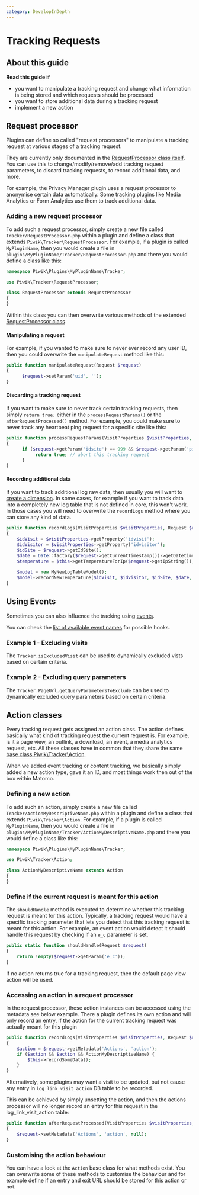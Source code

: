 ```yaml
---
category: DevelopInDepth
---
```

# Tracking Requests

## About this guide

**Read this guide if**

* you want to manipulate a tracking request and change what information is being stored and which requests should be processed
* you want to store additional data during a tracking request
* implement a new action

## Request processor

Plugins can define so called "request processors" to manipulate a tracking request at various stages of a tracking request.

They are currently only documented in the [RequestProcessor class itself](https://github.com/matomo-org/matomo/blob/4.x-dev/core/Tracker/RequestProcessor.php). You can use this to change/modify/remove/add tracking request parameters, to discard tracking requests, to record additional data, and more.

For example, the Privacy Manager plugin uses a request processor to anonymise certain data automatically. Some tracking plugins like Media Analytics or Form Analytics use them to track additional data.

### Adding a new request processor

To add such a request processor, simply create a new file called `Tracker/RequestProcessor.php` within a plugin and define a class that extends `Piwik\Tracker\RequestProcessor`. For example, if a plugin is called `MyPluginName`, then you would create a file in `plugins/MyPluginName/Tracker/RequestProcessor.php` and there you would define a class like this:

```php
namespace Piwik\Plugins\MyPluginName\Tracker;

use Piwik\Tracker\RequestProcessor;

class RequestProcessor extends RequestProcessor 
{
}
```

Within this class you can then overwrite various methods of the extended [RequestProcessor class](https://github.com/matomo-org/matomo/blob/4.x-dev/core/Tracker/RequestProcessor.php).

#### Manipulating a request

For example, if you wanted to make sure to never ever record any user ID, then you could overwrite the `manipulateRequest` method like this:

```php
public function manipulateRequest(Request $request)
{
      $request->setParam('uid', '');
}
```

#### Discarding a tracking request

If you want to make sure to never track certain tracking requests, then simply `return true;` either in the `processRequestParams()` or the `afterRequestProcessed()` method. For example, you could make sure to never track any heartbeat ping request for a specific site like this:

```php
public function processRequestParams(VisitProperties $visitProperties, Request $request)
{
      if ($request->getParam('idsite') == 999 && $request->getParam('ping')) {
           return true; // abort this tracking request
      }
}
```

#### Recording additional data

If you want to track additional log raw data, then usually you will want to [create a dimension](https://developer.matomo.org/guides/dimensions). In some cases, for example if you want to track data into a completely new log table that is not defined in core, this won't work. In those cases you will need to overwrite the `recordLogs` method where you can store any kind of data.


```php
public function recordLogs(VisitProperties $visitProperties, Request $request)
{
    $idVisit = $visitProperties->getProperty('idvisit');
    $idVisitor = $visitProperties->getProperty('idvisitor');
    $idSite = $request->getIdSite();
    $date = Date::factory($request->getCurrentTimestamp())->getDatetime();
    $temperature = $this->getTemperatureForIp($request->getIpString());
    
    $model = new MyNewLogTableModel();
    $model->recordNewTemperature($idVisit, $idVisitor, $idSite, $date, $temperature);
}
```

## Using Events

Sometimes you can also influence the tracking using [events](https://developer.matomo.org/guides/events).

You can check the [list of available event names](https://developer.matomo.org/api-reference/events#trackerdetectreferrersearchengine) for possible hooks. 

### Example 1 - Excluding visits

The `Tracker.isExcludedVisit` can be used to dynamically excluded vists based on certain criteria. 

### Example 2 - Excluding query parameters

The `Tracker.PageUrl.getQueryParametersToExclude` can be used to dynamically excluded query parameters based on certain criteria.

## Action classes

Every tracking request gets assigned an action class. The action defines basically what kind of tracking request the current request is. For example, is it a page view, an outlink, a download, an event, a media analytics request, etc. All these classes have in common that they share the same [base class Piwik\Tracker\Action](https://github.com/matomo-org/matomo/blob/4.x-dev/core/Tracker/Action.php).

When we added event tracking or content tracking, we basically simply added a new action type, gave it an ID, and most things work then out of the box within Matomo.

### Defining a new action

To add such an action, simply create a new file called `Tracker/ActionMyDescriptiveName.php` within a plugin and define a class that extends `Piwik\Tracker\Action`. For example, if a plugin is called `MyPluginName`, then you would create a file in `plugins/MyPluginName/Tracker/ActionMyDescriptiveName.php` and there you would define a class like this:

```php
namespace Piwik\Plugins\MyPluginName\Tracker;

use Piwik\Tracker\Action;

class ActionMyDescriptiveName extends Action 
{
}
```

### Define if the current request is meant for this action

The `shouldHandle` method is executed to determine whether this tracking request is meant for this action. Typically, a tracking request would have a specific tracking parameter that lets you detect that this tracking request is meant for this action. For example, an event action would detect it should handle this request by checking if an `e_c` parameter is set.

```php
public static function shouldHandle(Request $request)
{
    return !empty($request->getParam('e_c'));
}
```

If no action returns true for a tracking request, then the default page view action will be used.

### Accessing an action in a request processor

In the request processor, these action instances can be accessed using the metadata see below example. There a plugin defines its own action and will only record an entry, if the action for the current tracking request was actually meant for this plugin

```php
public function recordLogs(VisitProperties $visitProperties, Request $request)
{
    $action = $request->getMetadata('Actions', 'action');
    if ($action && $action && ActionMyDescriptiveName) {
        $this->recordSomeData();
    }
}
```

Alternatively, some plugins may want a visit to be updated, but not cause any entry in `log_link_visit_action` DB table to be recorded.

This can be achieved by simply unsetting the action, and then the actions processor will no longer record an entry for this request in the log_link_visit_action table:

```php
public function afterRequestProcessed(VisitProperties $visitProperties, Request $request)
{
    $request->setMetadata('Actions', 'action', null);
}
```

### Customising the action behaviour

You can have a look at the `Action` base class for what methods exist. You can overwrite some of these methods to customise the behaviour and for example define if an entry and exit URL should be stored for this action or not.